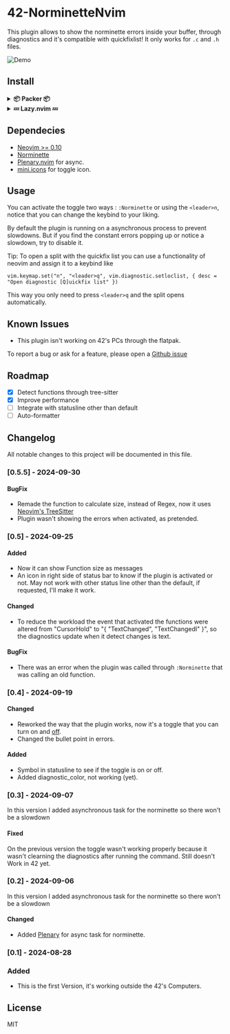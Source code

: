 # 42-NorminetteNvim
This plugin allows to show the norminette errors inside your buffer, through diagnostics and it's compatible with quickfixlist!
It only works for `.c` and `.h` files.

![Demo](https://github.com/MrSloth-dev/42-NorminetteNvim/blob/main/Showcase/Showcase.gif?raw=true)
<br>
## Install

<details>
	
<summary> <b>📦 Packer 📦</b></summary>

```
use {
    "MrSloth-dev/42-NorminetteNvim",
    requires = { "nvim-lua/plenary.nvim", "echasnovski/mini.icons" },
    config = function()
        require("norminette").setup({
            keybind = "<leader>n",
            diagnostic_color = "#00ff00",
	    show_size = true,
        })
    end,
}
```

</details>
<details>
<summary><b>💤 Lazy.nvim 💤</b></summary>

```
{
	"MrSloth-dev/42-NorminetteNvim",
	dependencies = { "nvim-lua/plenary.nvim" , "echasnovski/mini.icons"},
	config = function()
		require("norminette").setup({
			keybind = "<leader>n",
			diagnost_color = "#00ff00",
			show_size = true,
		})
	end,
},
```
</details>

## Dependecies

- [Neovim >= 0.10](https://neovim.io/)
- [Norminette](https://github.com/42School/norminette)
- [Plenary.nvim](https://github.com/nvim-lua/plenary.nvim) for async.
- [mini.icons](https://github.com/echasnovski/mini.icons) for toggle icon.

## Usage

You can activate the toggle two ways : `:Norminette` or using the `<leader>n`, notice that you can change the keybind to your liking.

By default the plugin is running on a asynchronous process to prevent slowdowns. But if you find the constant errors popping up or notice a slowdown, try to disable it.

Tip: To open a split with the quickfix list you can use a functionality of neovim and assign it to a keybind like
```
vim.keymap.set("n", "<leader>q", vim.diagnostic.setloclist, { desc = "Open diagnostic [Q]uickfix list" })
```
This way you only need to press `<leader>q` and the split opens automatically.
<br>

## Known Issues

- This plugin isn't working on 42's PCs through the flatpak.

To report a bug or ask for a feature, please open a [Github issue](https://github.com/MrSloth-dev/42-NorminetteNvim/issues/new)
<br>

## Roadmap

- [x] Detect functions through tree-sitter
- [x] Improve performance
- [ ] Integrate with statusline other than default
- [ ] Auto-formatter

## Changelog
All notable changes to this project will be documented in this file.

### [0.5.5] - 2024-09-30

#### BugFix
- Remade the function to calculate size, instead of Regex, now it uses [Neovim's TreeSitter](https://tree-sitter.github.io/tree-sitter/)
- Plugin wasn't showing the errors when activated, as pretended.

### [0.5] - 2024-09-25

#### Added
- Now it can show Function size as messages
- An icon in right side of status bar to know if the plugin is activated or not. May not work with other status line other than the default, if requested, I'll make it work.

#### Changed
- To reduce the workload the event that activated the functions were altered from "CursorHold" to "{ "TextChanged", "TextChangedI" }", so the diagnostics update when it detect changes is text.

#### BugFix
- There was an error when the plugin was called through `:Norminette` that was calling an old function.

### [0.4] - 2024-09-19

#### Changed
- Reworked the way that the plugin works, now it's a toggle that you can turn on and [off](https://www.youtube.com/watch?v=p85xwZ_OLX0).
- Changed the bullet point in errors.

#### Added
- Symbol  in statusline to see if the toggle is on or off.
- Added diagnostic_color, not working (yet).

### [0.3] - 2024-09-07
  
In this version I added asynchronous task for the norminette so there won't be a slowdown
 
#### Fixed
On the previous version the toggle wasn't working properly because it wasn't clearning the diagnostics after running the command.
Still doesn't Work in 42 yet.

### [0.2] - 2024-09-06
  
In this version I added asynchronous task for the norminette so there won't be a slowdown
 
#### Changed
- Added [Plenary](https://github.com/nvim-lua/plenary.nvim) for async task for norminette. 

### [0.1] - 2024-08-28
 
### Added
   
- This is the first Version, it's working outside the 42's Computers.

## License
MIT
